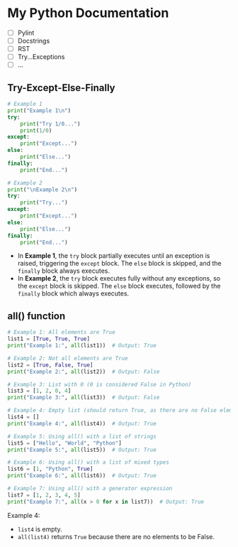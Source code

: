 # My Python Documentation

- [ ] Pylint
- [ ] Docstrings
- [ ] RST
- [ ] Try...Exceptions
- [ ] ...

## Try-Except-Else-Finally

```python
# Example 1
print("Example 1\n")
try:
    print("Try 1/0...")
    print(1/0)
except:
    print("Except...")
else:
    print("Else...")
finally:
    print("End...")

# Example 2
print("\nExample 2\n")
try:
    print("Try...")
except:
    print("Except...")
else:
    print("Else...")
finally:
    print("End...")
```

- In **Example 1**, the `try` block partially executes until an exception is raised, triggering the `except` block. The `else` block is skipped, and the `finally` block always executes.
- In **Example 2**, the `try` block executes fully without any exceptions, so the `except` block is skipped. The `else` block executes, followed by the `finally` block which always executes.

## all() function

```python
# Example 1: All elements are True
list1 = [True, True, True]
print("Example 1:", all(list1))  # Output: True

# Example 2: Not all elements are True
list2 = [True, False, True]
print("Example 2:", all(list2))  # Output: False

# Example 3: List with 0 (0 is considered False in Python)
list3 = [1, 2, 0, 4]
print("Example 3:", all(list3))  # Output: False

# Example 4: Empty list (should return True, as there are no False elements)
list4 = []
print("Example 4:", all(list4))  # Output: True

# Example 5: Using all() with a list of strings
list5 = ["Hello", "World", "Python"]
print("Example 5:", all(list5))  # Output: True

# Example 6: Using all() with a list of mixed types
list6 = [1, "Python", True]
print("Example 6:", all(list6))  # Output: True

# Example 7: Using all() with a generator expression
list7 = [1, 2, 3, 4, 5]
print("Example 7:", all(x > 0 for x in list7))  # Output: True
```

Example 4:

- `list4` is empty.
- `all(list4)` returns `True` because there are no elements to be False.

